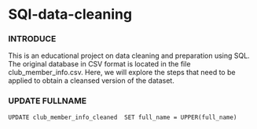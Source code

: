# SQl-data-cleaning
### INTRODUCE
This is an educational project on data cleaning and preparation using SQL. The original database in CSV format is located in the file club_member_info.csv. Here, we will explore the steps that need to be applied to obtain a cleansed version of the dataset.
### UPDATE FULLNAME
`UPDATE club_member_info_cleaned 
SET full_name = UPPER(full_name)`
    
